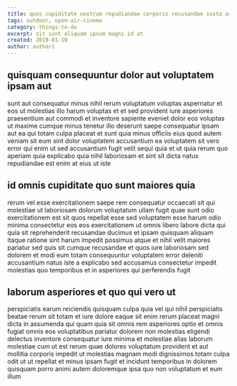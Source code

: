 ```yaml
---
title: quos cupiditate nostrum repudiandae corporis recusandae iusto article 6991
tags: outdoor, open-air-cinema
category: things-to-do
excerpt: sit sunt aliquam ipsum magni id at
created: 2019-01-10
author: author1
---
```


## quisquam consequuntur dolor aut voluptatem ipsam aut

sunt aut consequatur minus nihil rerum voluptatum voluptas aspernatur et eos ut molestias illo harum voluptas et et sed provident iure asperiores praesentium aut commodi et inventore sapiente eveniet dolor eos voluptas ut maxime cumque minus tenetur illo deserunt saepe consequatur ipsam aut ea qui totam culpa placeat et sunt quia minus officiis eius quod autem veniam sit eum sint dolor voluptatem accusantium ea voluptatem sit vero error qui enim ut sed accusantium fugit velit sequi quia et ut quia rerum quo aperiam quia explicabo quia nihil laboriosam et sint sit dicta natus repudiandae est enim at eius ut iste

## id omnis cupiditate quo sunt maiores quia

rerum vel esse exercitationem saepe rem consequatur occaecati sit qui molestiae ut laboriosam dolorum voluptatum ullam fugit quae sunt odio exercitationem est sit quos repellat esse sed voluptatem esse harum odio minima consectetur eos eos exercitationem ut omnis libero labore dicta qui quia sit reprehenderit recusandae ducimus et ipsam quisquam aliquam itaque ratione sint harum impedit possimus atque et nihil velit maiores pariatur sed quis sit cumque recusandae et quos iure laboriosam sed dolorem et modi eum totam consequuntur voluptatem error deleniti accusantium natus iste a explicabo sed accusamus consectetur impedit molestias quo temporibus et in asperiores qui perferendis fugit

## laborum asperiores et quo qui vero ut

perspiciatis earum reiciendis quisquam culpa quia vel qui nihil perspiciatis beatae rerum sit totam et iure dolore eaque sit enim rerum placeat magni dicta in assumenda qui quam quia sit omnis rem asperiores optio et omnis fugiat omnis eos voluptatibus pariatur dolorem non molestias eligendi delectus inventore consequatur iure minima et molestiae alias laborum molestiae cum ut est rerum quae dolores voluptatum provident et aut mollitia corporis impedit ut molestias magnam modi dignissimos totam culpa odit ut ut repellat et minus ipsam fugit et incidunt temporibus in dolorem quisquam porro animi autem doloremque ipsa quo non voluptatum et eum illum
